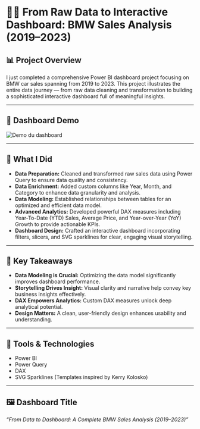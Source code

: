 # 🚗💡 From Raw Data to Interactive Dashboard: BMW Sales Analysis (2019–2023)

## 📊 Project Overview  
I just completed a comprehensive Power BI dashboard project focusing on BMW car sales spanning from 2019 to 2023. This project illustrates the entire data journey — from raw data cleaning and transformation to building a sophisticated interactive dashboard full of meaningful insights.

---

## 🎥 Dashboard Demo  
![Demo du dashboard]("C:\Users\yomna\Downloads\bmw-ezgif.com-video-to-gif-converter.gif")

---

## 🔧 What I Did  
- **Data Preparation:** Cleaned and transformed raw sales data using Power Query to ensure data quality and consistency.  
- **Data Enrichment:** Added custom columns like Year, Month, and Category to enhance data granularity and analysis.  
- **Data Modeling:** Established relationships between tables for an optimized and efficient data model.  
- **Advanced Analytics:** Developed powerful DAX measures including Year-To-Date (YTD) Sales, Average Price, and Year-over-Year (YoY) Growth to provide actionable KPIs.  
- **Dashboard Design:** Crafted an interactive dashboard incorporating filters, slicers, and SVG sparklines for clear, engaging visual storytelling.

---

## 🚀 Key Takeaways  
- **Data Modeling is Crucial:** Optimizing the data model significantly improves dashboard performance.  
- **Storytelling Drives Insight:** Visual clarity and narrative help convey key business insights effectively.  
- **DAX Empowers Analytics:** Custom DAX measures unlock deep analytical potential.  
- **Design Matters:** A clean, user-friendly design enhances usability and understanding.

---

## 🎯 Tools & Technologies  
- Power BI  
- Power Query  
- DAX  
- SVG Sparklines (Templates inspired by Kerry Kolosko)

---

## 🖼️ Dashboard Title  
*“From Data to Dashboard: A Complete BMW Sales Analysis (2019–2023)”*
